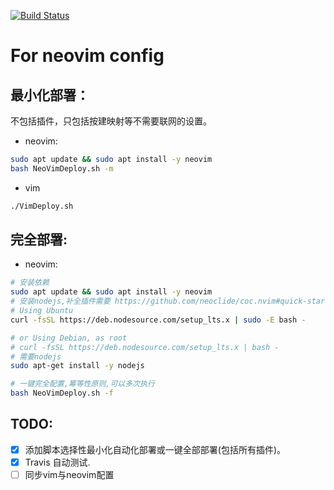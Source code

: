 [![Build Status](https://app.travis-ci.com/Zhang1933/vimrc.svg?branch=main)](https://app.travis-ci.com/Zhang1933/vimrc)


# For neovim config

## 最小化部署：

不包括插件，只包括按建映射等不需要联网的设置。

* neovim:
```bash
sudo apt update && sudo apt install -y neovim
bash NeoVimDeploy.sh -m
```

* vim
```bash
./VimDeploy.sh
```
## 完全部署:

* neovim:


```bash
# 安装依赖
sudo apt update && sudo apt install -y neovim
# 安装nodejs,补全插件需要 https://github.com/neoclide/coc.nvim#quick-start
# Using Ubuntu
curl -fsSL https://deb.nodesource.com/setup_lts.x | sudo -E bash -

# or Using Debian, as root
# curl -fsSL https://deb.nodesource.com/setup_lts.x | bash -
# 需要nodejs
sudo apt-get install -y nodejs

# 一键完全配置,幂等性原则,可以多次执行
bash NeoVimDeploy.sh -f
```


## TODO:
* [x] 添加脚本选择性最小化自动化部署或一键全部部署(包括所有插件)。
* [x] Travis 自动测试.
* [ ] 同步vim与neovim配置
